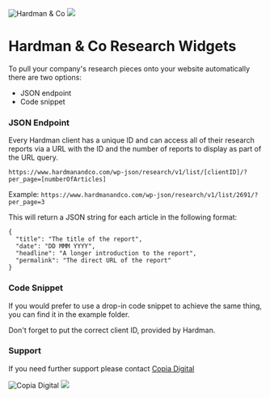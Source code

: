 ![Hardman & Co](https://raw.github.com/copiadigital/hardmanco_widgets/master/images/hardman-co.svg)
<img src="https://raw.github.com/copiadigital/hardmanco_widgets/master/images/hardman-co.svg">
# Hardman & Co Research Widgets

To pull your company's research pieces onto your website automatically there are two options:

- JSON endpoint
- Code snippet

### JSON Endpoint
Every Hardman client has a unique ID and can access all of their research reports via a URL with the ID and the number of reports to display as part of the URL query.

`https://www.hardmanandco.com/wp-json/research/v1/list/[clientID]/?per_page=[numberOfArticles]`

Example:
`https://www.hardmanandco.com/wp-json/research/v1/list/2691/?per_page=3`

This will return a JSON string for each article in the following format:

```
{
  "title": "The title of the report",
  "date": "DD MMM YYYY",
  "headline": "A longer introduction to the report",
  "permalink": "The direct URL of the report"
}
```

### Code Snippet
If you would prefer to use a drop-in code snippet to achieve the same thing, you can find it in the example folder.

Don't forget to put the correct client ID, provided by Hardman.

### Support
If you need further support please contact [Copia Digital](https://www.copiadigital.com)

![Copia Digital](https://raw.github.com/copiadigital/hardmanco_widgets/master/images/copia.svg)
<img src="https://raw.github.com/copiadigital/hardmanco_widgets/master/images/copia.svg">

